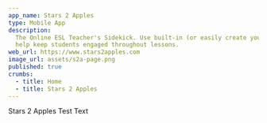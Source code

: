```yaml
---
app_name: Stars 2 Apples
type: Mobile App
description:
  The Online ESL Teacher's Sidekick. Use built-in (or easily create your own) Rewards and Props to
  help keep students engaged throughout lessons.
web_url: https://www.stars2apples.com
image_url: assets/s2a-page.png
published: true
crumbs:
  - title: Home
  - title: Stars 2 Apples
---
```


Stars 2 Apples Test Text

